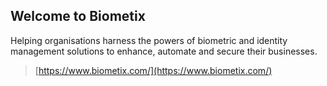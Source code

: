 Welcome to Biometix
-------------------
Helping organisations harness the powers of biometric and identity management solutions to enhance, automate and secure their businesses.

> [https://www.biometix.com/](https://www.biometix.com/)
